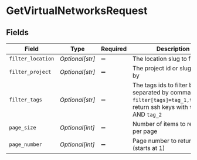 # GetVirtualNetworksRequest


## Fields

| Field                                                                                                                       | Type                                                                                                                        | Required                                                                                                                    | Description                                                                                                                 |
| --------------------------------------------------------------------------------------------------------------------------- | --------------------------------------------------------------------------------------------------------------------------- | --------------------------------------------------------------------------------------------------------------------------- | --------------------------------------------------------------------------------------------------------------------------- |
| `filter_location`                                                                                                           | *Optional[str]*                                                                                                             | :heavy_minus_sign:                                                                                                          | The location slug to filter by                                                                                              |
| `filter_project`                                                                                                            | *Optional[str]*                                                                                                             | :heavy_minus_sign:                                                                                                          | The project id or slug to filter by                                                                                         |
| `filter_tags`                                                                                                               | *Optional[str]*                                                                                                             | :heavy_minus_sign:                                                                                                          | The tags ids to filter by, separated by comma, e.g. `filter[tags]=tag_1,tag_2`will return ssh keys with `tag_1` AND `tag_2` |
| `page_size`                                                                                                                 | *Optional[int]*                                                                                                             | :heavy_minus_sign:                                                                                                          | Number of items to return per page                                                                                          |
| `page_number`                                                                                                               | *Optional[int]*                                                                                                             | :heavy_minus_sign:                                                                                                          | Page number to return (starts at 1)                                                                                         |